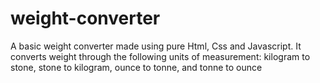 # weight-converter
A basic weight converter made using pure Html, Css and Javascript. It converts weight through the following units of measurement: kilogram to stone, stone to kilogram, ounce to tonne, and tonne to ounce
